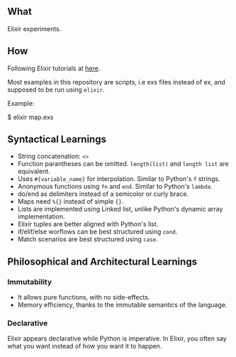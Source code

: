 ## What

Elixir experiments.

## How

Following Elixir tutorials at [here](https://hexdocs.pm/elixir/introduction.html).

Most examples in this repository are scripts, i.e exs files instead of ex, and supposed to be run using `elixir`.

Example:

  $ elixir map.exs

## Syntactical Learnings

- String concatenation: `<>`
- Function parantheses can be omitted. `length(list)` and `length list` are equivalent.
- Uses `#{variable_name}` for interpolation. Similar to Python's `f` strings.
- Anonymous functions using `fn` and `end`. Similar to Python's `lambda`.
- do/end as delimiters instead of a semicolor or curly brace.
- Maps need `%{}` instead of simple `{}`.
- Lists are implemented using Linked list, unlike Python's dynamic array implementation.
- Elixir tuples are better aligned with Python's list.
- if/elif/else worflows can be best structured using `cond`.
- Match scenarios are best structured using `case`.

## Philosophical and Architectural Learnings

### Immutability

* It allows pure functions, with no side-effects.
* Memory efficiency, thanks to the immutable semantics of the language. 

### Declarative

Elixir appears declarative while Python is imperative. In Elixir, you often say what you want instead of how you want it to happen.
